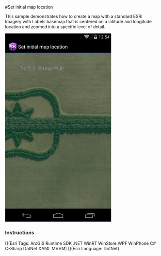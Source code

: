 #Set initial map location

This sample demonstrates how to create a map with a standard ESRI Imagery with Labels basemap that is centered on a latitude and longitude location and zoomed into a specific level of detail.

<img src="SetInitialMapLocation.jpg" width="350"/>

### Instructions



[](Esri Tags: ArcGIS Runtime SDK .NET WinRT WinStore WPF WinPhone C# C-Sharp DotNet XAML MVVM)
[](Esri Language: DotNet)
